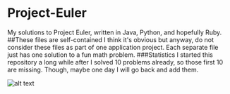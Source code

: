 # Project-Euler
My solutions to Project Euler, written in Java, Python, and hopefully Ruby.
##These files are self-contained
I think it's obvious but anyway, do not consider these files as part of one application project. Each separate file just has one solution to a fun math problem.
###Statistics
I started this repository a long while after I solved 10 problems already, so those first 10 are missing. Though, maybe one day I will go back and add them.


![alt text](https://projecteuler.net/profile/JasnaMRB.png "My Euler Stats")


